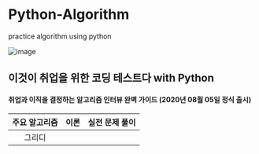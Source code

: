 # Python-Algorithm
practice algorithm using python



![image](https://user-images.githubusercontent.com/84179578/130405080-2a56c5fd-8bd6-4d21-8432-068608b42a07.png)


## 이것이 취업을 위한 코딩 테스트다 with Python  
#### 취업과 이직을 결정하는 알고리즘 인터뷰 완벽 가이드 (2020년 08월 05일 정식 출시)

|주요 알고리즘|이론|실전 문제 풀이|
|:----:|:----:|:----:|
|그리디|||